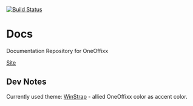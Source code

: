 [![Build Status](https://travis-ci.org/OneOffixx/docs.svg?branch=gh-pages)](https://travis-ci.org/OneOffixx/docs)

# Docs
Documentation Repository for OneOffixx

[Site](http://docs.oneoffixx.com)

## Dev Notes

Currently used theme: [WinStrap](https://github.com/winjs/winstrap) - allied OneOffixx color as accent color.

